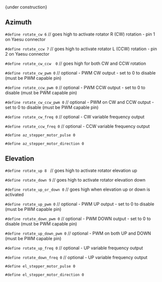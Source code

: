 {under construction}

## Azimuth
`#define rotate_cw 6`              // goes high to activate rotator R (CW) rotation - pin 1 on Yaesu connector

`#define rotate_ccw 7`             // goes high to activate rotator L (CCW) rotation - pin 2 on Yaesu connector

`#define rotate_cw_ccw  0`         // goes high for both CW and CCW rotation

`#define rotate_cw_pwm 0`          // optional - PWM CW output - set to 0 to disable (must be PWM capable pin)

`#define rotate_ccw_pwm 0`         // optional - PWM CCW output - set to 0 to disable (must be PWM capable pin)

`#define rotate_cw_ccw_pwm 0`      // optional - PWM on CW and CCW output - set to 0 to disable (must be PWM capable pin)

`#define rotate_cw_freq 0`         // optional - CW variable frequency output

`#define rotate_ccw_freq 0`        // optional - CCW variable frequency output

`#define az_stepper_motor_pulse 0`

`#define az_stepper_motor_direction 0`

## Elevation
`#define rotate_up 8 `              // goes high to activate rotator elevation up

`#define rotate_down 9`             // goes high to activate rotator elevation down

`#define rotate_up_or_down 0`      // goes high when elevation up or down is activated

`#define rotate_up_pwm 0`           // optional - PWM UP output - set to 0 to disable (must be PWM capable pin)

`#define rotate_down_pwm 0`         // optional - PWM DOWN output - set to 0 to disable (must be PWM capable pin)

`#define rotate_up_down_pwm 0`      // optional - PWM on both UP and DOWN (must be PWM capable pin)

`#define rotate_up_freq 0`          // optional - UP variable frequency output

`#define rotate_down_freq 0`        // optional - UP variable frequency output

`#define el_stepper_motor_pulse 0`

`#define el_stepper_motor_direction 0`